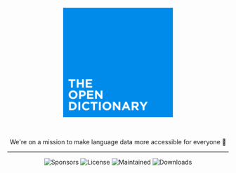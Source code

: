 
<div align="center">

<p><img src="./main.png" width="250"></p>

<br/>

We're on a mission to make language data more accessible for everyone :rocket:

</div>

<hr />

<div align="center">

![Sponsors](https://img.shields.io/github/sponsors/TheOpenDictionary?style=flat-square)
![License](https://img.shields.io/github/license/TheOpenDictionary/odict?style=flat-square)
![Maintained](https://img.shields.io/maintenance/yes/2024?style=flat-square)
![Downloads](https://img.shields.io/github/downloads/TheOpenDictionary/odict/total?color=purple&style=flat-square)

</div>